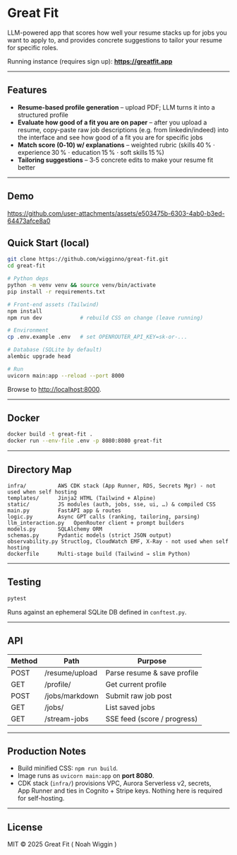 # Great Fit
LLM-powered app that scores how well your resume stacks up for jobs you want to apply to, and provides concrete suggestions to tailor your resume for specific roles.

Running instance (requires sign up): **https://greatfit.app**

---

## Features
* **Resume-based profile generation** – upload PDF; LLM turns it into a structured profile
* **Evaluate how good of a fit you are on paper** – after you upload a resume, copy-paste raw job descriptions (e.g. from linkedin/indeed) into the interface and see how good of a fit you are for specific jobs
* **Match score (0‑10) w/ explanations** – weighted rubric (skills 40 % · experience 30 % · education 15 % · soft skills 15 %)
* **Tailoring suggestions** – 3‑5 concrete edits to make your resume fit better

---

## Demo

https://github.com/user-attachments/assets/e503475b-6303-4ab0-b3ed-64473afce8a0

## Quick Start (local)

```bash
git clone https://github.com/wigginno/great-fit.git
cd great-fit

# Python deps
python -m venv venv && source venv/bin/activate
pip install -r requirements.txt

# Front‑end assets (Tailwind)
npm install
npm run dev            # rebuild CSS on change (leave running)

# Environment
cp .env.example .env   # set OPENROUTER_API_KEY=sk‑or‑...

# Database (SQLite by default)
alembic upgrade head

# Run
uvicorn main:app --reload --port 8000
````

Browse to [http://localhost:8000](http://localhost:8000).

---

## Docker

```bash
docker build -t great-fit .
docker run --env-file .env -p 8080:8080 great-fit
```

---

## Directory Map

```
infra/          AWS CDK stack (App Runner, RDS, Secrets Mgr) - not used when self hosting
templates/      Jinja2 HTML (Tailwind + Alpine)
static/         JS modules (auth, jobs, sse, ui, …) & compiled CSS
main.py         FastAPI app & routes
logic.py        Async GPT calls (ranking, tailoring, parsing)
llm_interaction.py   OpenRouter client + prompt builders
models.py       SQLAlchemy ORM
schemas.py      Pydantic models (strict JSON output)
observability.py Structlog, CloudWatch EMF, X‑Ray - not used when self hosting
dockerfile      Multi‑stage build (Tailwind → slim Python)
```

---

## Testing

```bash
pytest
```

Runs against an ephemeral SQLite DB defined in `conftest.py`.

---

## API

| Method | Path           | Purpose                     |
| ------ | -------------- | --------------------------- |
| POST   | /resume/upload | Parse resume & save profile |
| GET    | /profile/      | Get current profile         |
| POST   | /jobs/markdown | Submit raw job post         |
| GET    | /jobs/         | List saved jobs             |
| GET    | /stream-jobs   | SSE feed (score / progress) |

---

## Production Notes

* Build minified CSS: `npm run build`.
* Image runs as `uvicorn main:app` on **port 8080**.
* CDK stack (`infra/`) provisions VPC, Aurora Serverless v2, secrets, App Runner and ties in Cognito + Stripe keys. Nothing here is required for self-hosting.

---

## License

MIT © 2025 Great Fit ( Noah Wiggin )
